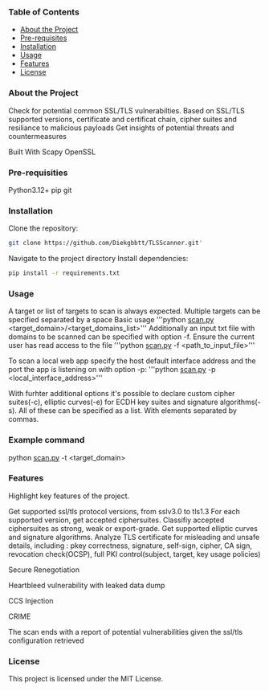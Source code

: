 ### Table of Contents

- [About the Project](https://www.notion.so/150febf8742e80dc9532c673c388b9d7?pvs=21)
- [Pre-requisites](https://www.notion.so/150febf8742e80dc9532c673c388b9d7?pvs=21)
- [Installation](https://www.notion.so/150febf8742e80dc9532c673c388b9d7?pvs=21)
- [Usage](https://www.notion.so/150febf8742e80dc9532c673c388b9d7?pvs=21)
- [Features](https://www.notion.so/150febf8742e80dc9532c673c388b9d7?pvs=21)
- [License](https://www.notion.so/150febf8742e80dc9532c673c388b9d7?pvs=21)

### About the Project

Check for potential common SSL/TLS vulnerabilties. Based on SSL/TLS supported versions, certificate and certificat chain, cipher suites and resiliance to malicious payloads
Get insights of potential threats and countermeasures

Built With
Scapy
OpenSSL

### Pre-requisities

Python3.12+
pip
git

### Installation

Clone the repository:

```bash
git clone https://github.com/Diekgbbtt/TLSScanner.git'
```

Navigate to the project directory
Install dependencies:

```bash
pip install -r requirements.txt
```

### Usage

A target or list of targets to scan is always expected. Multiple targets can be specified separated by a space
Basic usage
'''python [scan.py](http://scan.py/) <target_domain>/<target_domains_list>'''
Additionally an input txt file with domains to be scanned can be specified with option -f. Ensure the current user has read access to the file
'''python [scan.py](http://scan.py/) -f <path_to_input_file>'''

To scan a local web app specify the host default interface address and the port the app is listening on with option -p:
'''python [scan.py](http://scan.py/) -p <port> <local_interface_address>'''

With furhter additional options it's possible to declare custom cipher suites(-c), elliptic curves(-e) for ECDH key suites and signature algorithms(-s). All of these can be specified as a list. With elements separated by commas.

### Example command

python [scan.py](http://scan.py) -t <target_domain>

### Features

Highlight key features of the project.

Get supported ssl/tls protocol versions, from sslv3.0 to tls1.3
For each supported version, get accepted ciphersuites. Classifiy accepted ciphersuites as strong, weak or export-grade.
Get supported elliptic curves and signature algorithms.
Analyze TLS certificate for misleading and unsafe details, including : pkey correctness, signature, self-sign, cipher, CA sign, revocation check(OCSP), full PKI control(subject, target, key usage policies)

Secure Renegotiation

Heartbleed vulnerability with leaked data dump

CCS Injection

CRIME

The scan ends with a report of potential vulnerabilities given the ssl/tls configuration retrieved

### License

This project is licensed under the MIT License.
